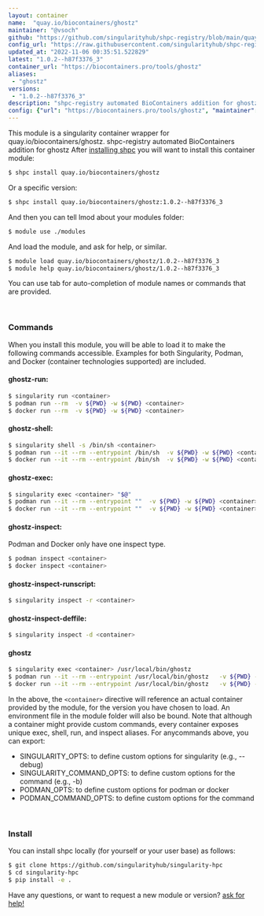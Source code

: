 ```yaml
---
layout: container
name:  "quay.io/biocontainers/ghostz"
maintainer: "@vsoch"
github: "https://github.com/singularityhub/shpc-registry/blob/main/quay.io/biocontainers/ghostz/container.yaml"
config_url: "https://raw.githubusercontent.com/singularityhub/shpc-registry/main/quay.io/biocontainers/ghostz/container.yaml"
updated_at: "2022-11-06 00:35:51.522829"
latest: "1.0.2--h87f3376_3"
container_url: "https://biocontainers.pro/tools/ghostz"
aliases:
 - "ghostz"
versions:
 - "1.0.2--h87f3376_3"
description: "shpc-registry automated BioContainers addition for ghostz"
config: {"url": "https://biocontainers.pro/tools/ghostz", "maintainer": "@vsoch", "description": "shpc-registry automated BioContainers addition for ghostz", "latest": {"1.0.2--h87f3376_3": "sha256:57262b2b9c1baa903369459658733aa12c0f1a843c56199299587cfbbaf02460"}, "tags": {"1.0.2--h87f3376_3": "sha256:57262b2b9c1baa903369459658733aa12c0f1a843c56199299587cfbbaf02460"}, "docker": "quay.io/biocontainers/ghostz", "aliases": {"ghostz": "/usr/local/bin/ghostz"}}
---
```


This module is a singularity container wrapper for quay.io/biocontainers/ghostz.
shpc-registry automated BioContainers addition for ghostz
After [installing shpc](#install) you will want to install this container module:


```bash
$ shpc install quay.io/biocontainers/ghostz
```

Or a specific version:

```bash
$ shpc install quay.io/biocontainers/ghostz:1.0.2--h87f3376_3
```

And then you can tell lmod about your modules folder:

```bash
$ module use ./modules
```

And load the module, and ask for help, or similar.

```bash
$ module load quay.io/biocontainers/ghostz/1.0.2--h87f3376_3
$ module help quay.io/biocontainers/ghostz/1.0.2--h87f3376_3
```

You can use tab for auto-completion of module names or commands that are provided.

<br>

### Commands

When you install this module, you will be able to load it to make the following commands accessible.
Examples for both Singularity, Podman, and Docker (container technologies supported) are included.

#### ghostz-run:

```bash
$ singularity run <container>
$ podman run --rm  -v ${PWD} -w ${PWD} <container>
$ docker run --rm  -v ${PWD} -w ${PWD} <container>
```

#### ghostz-shell:

```bash
$ singularity shell -s /bin/sh <container>
$ podman run --it --rm --entrypoint /bin/sh  -v ${PWD} -w ${PWD} <container>
$ docker run --it --rm --entrypoint /bin/sh  -v ${PWD} -w ${PWD} <container>
```

#### ghostz-exec:

```bash
$ singularity exec <container> "$@"
$ podman run --it --rm --entrypoint ""  -v ${PWD} -w ${PWD} <container> "$@"
$ docker run --it --rm --entrypoint ""  -v ${PWD} -w ${PWD} <container> "$@"
```

#### ghostz-inspect:

Podman and Docker only have one inspect type.

```bash
$ podman inspect <container>
$ docker inspect <container>
```

#### ghostz-inspect-runscript:

```bash
$ singularity inspect -r <container>
```

#### ghostz-inspect-deffile:

```bash
$ singularity inspect -d <container>
```


#### ghostz

```bash
$ singularity exec <container> /usr/local/bin/ghostz
$ podman run --it --rm --entrypoint /usr/local/bin/ghostz   -v ${PWD} -w ${PWD} <container> -c " $@"
$ docker run --it --rm --entrypoint /usr/local/bin/ghostz   -v ${PWD} -w ${PWD} <container> -c " $@"
```



In the above, the `<container>` directive will reference an actual container provided
by the module, for the version you have chosen to load. An environment file in the
module folder will also be bound. Note that although a container
might provide custom commands, every container exposes unique exec, shell, run, and
inspect aliases. For anycommands above, you can export:

 - SINGULARITY_OPTS: to define custom options for singularity (e.g., --debug)
 - SINGULARITY_COMMAND_OPTS: to define custom options for the command (e.g., -b)
 - PODMAN_OPTS: to define custom options for podman or docker
 - PODMAN_COMMAND_OPTS: to define custom options for the command

<br>

### Install

You can install shpc locally (for yourself or your user base) as follows:

```bash
$ git clone https://github.com/singularityhub/singularity-hpc
$ cd singularity-hpc
$ pip install -e .
```

Have any questions, or want to request a new module or version? [ask for help!](https://github.com/singularityhub/singularity-hpc/issues)